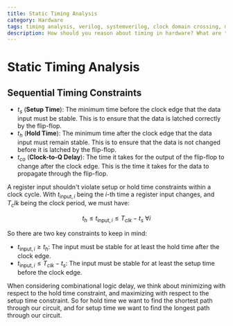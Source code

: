 ```yaml
---
title: Static Timing Analysis
category: Hardware
tags: timing analysis, verilog, systemverilog, clock domain crossing, metastability
description: How should you reason about timing in hardware? What are the key thresholds for signal integrity?
---
```


# Static Timing Analysis

## Sequential Timing Constraints

- $t_s$ (**Setup Time**): The minimum time before the clock edge that the data input must be stable. This is to ensure that the data is latched correctly by the flip-flop.
- $t_h$ (**Hold Time**): The minimum time after the clock edge that the data input must remain stable. This is to ensure that the data is not changed before it is latched by the flip-flop.
- $t_{co}$ (**Clock-to-Q Delay**): The time it takes for the output of the flip-flop to change after the clock edge. This is the time it takes for the data to propagate through the flip-flop.

A register input shouldn't violate setup or hold time constraints within a clock cycle. With $t_{\text{input}, i}$ being the $i$-th time a register input changes, and $T_clk$ being the clock period, we must have:

$$
t_{h} \leq t_{\text{input}, i} \leq T_{clk} - t_{s} ~ \forall i
$$

So there are two key constraints to keep in mind:

- $t_{\text{input}, i} \geq t_h$: The input must be stable for at least the hold time after the clock edge.
- $t_{\text{input}, i} \leq T_{clk} - t_s$: The input must be stable for at least the setup time before the clock edge.

When considering combinational logic delay, we think about minimizing with respect to the hold time constraint, and maximizing with respect to the setup time constraint. So for hold time we want to find the shortest path through our circuit, and for setup time we want to find the longest path through our circuit.